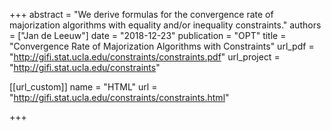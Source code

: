 +++
abstract = "We derive formulas for the convergence rate of majorization algorithms with equality and/or inequality constraints."
authors = ["Jan de Leeuw"]
date = "2018-12-23"
publication = "OPT"
title = "Convergence Rate of Majorization Algorithms with Constraints"
url_pdf = "http://gifi.stat.ucla.edu/constraints/constraints.pdf"
url_project = "http://gifi.stat.ucla.edu/constraints"


[[url_custom]]
name = "HTML"
url = "http://gifi.stat.ucla.edu/constraints/constraints.html"

+++

